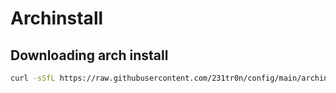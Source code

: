 # Archinstall
## Downloading arch install
```sh
curl -sSfL https://raw.githubusercontent.com/231tr0n/config/main/archinstall/archinstall -o archinstall
```
